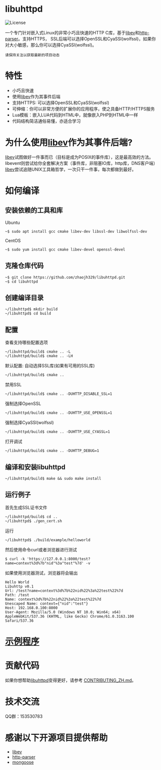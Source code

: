 # libuhttpd

![](https://img.shields.io/badge/license-GPLV3-brightgreen.svg?style=plastic "License")

[libev]: http://software.schmorp.de/pkg/libev.html
[http-parser]: https://github.com/nodejs/http-parser

一个专门针对嵌入式Linux的非常小巧且快速的HTTP C库，基于[libev]和[http-parser]。支持HTTPS，
SSL后端可以选择OpenSSL和CyaSSl(wolfssl)，如果你对大小敏感，那么你可以选择CyaSSl(wolfssl)。

`请保持关注以获取最新的项目动态`

# 特性
* 小巧且快速
* 使用[libev]作为其事件后端
* 支持HTTPS: 可以选择OpenSSL和CyaSSl(wolfssl)
* 可伸缩：你可以非常方便的扩展你的应用程序，使之具备HTTP/HTTPS服务
* Lua模板：嵌入LUA代码到HTML中，就像嵌入PHP到HTML中一样
* 代码结构简洁通俗易懂，亦适合学习

# 为什么使用[libev]作为其事件后端?
[libev]试图做好一件事而已（目标是成为POSIX的事件库），这是最高效的方法。
libevent则尝试给你全套解决方案（事件库，非阻塞IO库，http库，DNS客户端）
[libev]尝试追随UNIX工具箱哲学，一次只干一件事，每次都做到最好。

# 如何编译
## 安装依赖的工具和库
Ubuntu

	~$ sudo apt install gcc cmake libev-dev libssl-dev libwolfssl-dev

CentOS

	~$ sudo yum install gcc cmake libev-devel openssl-devel

## 克隆仓库代码

	~$ git clone https://github.com/zhaojh329/libuhttpd.git
	~$ cd libuhttpd

## 创建编译目录

	~/libuhttpd$ mkdir build
	~/libuhttpd$ cd build

## 配置
查看支持哪些配置选项

	~/libuhttpd/build$ cmake .. -L
	~/libuhttpd/build$ cmake .. -LH

默认配置: 自动选择SSL库(如果有可用的SSL库)

	~/libuhttpd/build$ cmake ..

禁用SSL

	~/libuhttpd/build$ cmake .. -DUHTTP_DISABLE_SSL=1

强制选择OpenSSL

	~/libuhttpd/build$ cmake .. -DUHTTP_USE_OPENSSL=1

强制选择CyaSSl(wolfssl)

	~/libuhttpd/build$ cmake .. -DUHTTP_USE_CYASSL=1

打开调试

	~/libuhttpd/build$ cmake .. -DUHTTP_DEBUG=1
	
## 编译和安装libuhttpd

    ~/libuhttpd/build$ make && sudo make install
	
## 运行例子
首先生成SSL证书文件

	~/libuhttpd/build$ cd ..
	~/libuhttpd$ ./gen_cert.sh
	
运行

	~/libuhttpd$ ./build/example/helloworld
	
然后使用命令curl或者浏览器进行测试

	$ curl -k 'https://127.0.0.1:8000/test?name=context%3d%7b"nid"%3a"test"%7d' -v

如果使用浏览器测试，浏览器将会输出

	Hello World
	Libuhttp v0.1
	Url: /test?name=context%3d%7b%22nid%22%3a%22test%22%7d
	Path: /test
	Name: context%3d%7b%22nid%22%3a%22test%22%7d
	Unescaped Name: context={"nid":"test"}
	Host: 192.168.0.100:8000
	User-Agent: Mozilla/5.0 (Windows NT 10.0; Win64; x64) AppleWebKit/537.36 (KHTML, like Gecko) Chrome/61.0.3163.100 Safari/537.36
	
# [示例程序](https://github.com/zhaojh329/libuhttpd/blob/master/example/helloworld.c)

# 贡献代码
如果你想帮助[libuhttpd](https://github.com/zhaojh329/libuhttpd)变得更好，请参考
[CONTRIBUTING_ZH.md](https://github.com/zhaojh329/libuhttpd/blob/master/CONTRIBUTING_ZH.md)。

# 技术交流
QQ群：153530783

# 感谢以下开源项目提供帮助
* [libev]
* [http-parser]
* [mongoose](https://github.com/cesanta/mongoose)

